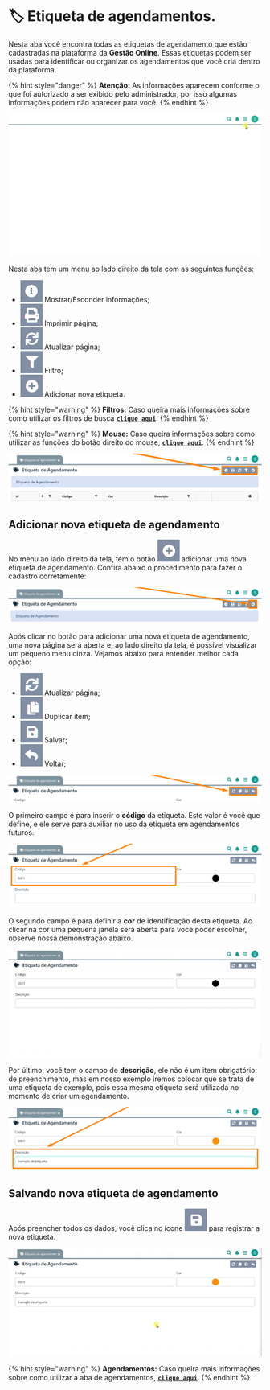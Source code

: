 # 🏷️ Etiqueta de agendamentos.

Nesta aba você encontra todas as etiquetas de agendamento que estão cadastradas na plataforma da **Gestão Online**. Essas etiquetas podem ser usadas para identificar ou organizar os agendamentos que você cria dentro da plataforma.

{% hint style="danger" %}
**Atenção:** As informações aparecem conforme o que foi autorizado a ser exibido pelo administrador, por isso algumas informações podem não aparecer para você.
{% endhint %}

![](/erp-v2/assets/funcionalidades/agendamentos/aba_etiqueta.gif)

Nesta aba tem um menu ao lado direito da tela com as seguintes funções:

- <img src="/erp-v2/assets/icon_exibir.png" alt="" data-size="line"> Mostrar/Esconder informações;
- <img src="/erp-v2/assets/icon_imprimir.png" alt="" data-size="line"> Imprimir página;
- <img src="/erp-v2/assets/icon_atualizar.png" alt="" data-size="line"> Atualizar página;
- <img src="/erp-v2/assets/icon_filtro.png" alt="" data-size="line"> Filtro;
- <img src="/erp-v2/assets/icon_add.png" alt="" data-size="line"> Adicionar nova etiqueta.

{% hint style="warning" %}
**Filtros:** Caso queira mais informações sobre como utilizar os filtros de busca [**`clique aqui`**](/erp-v2/primeiro_acesso/filtros.md).
{% endhint %}

{% hint style="warning" %}
**Mouse:** Caso queira informações sobre como utilizar as funções do botão direito do mouse, [**`clique aqui`**](https://docs.gestao.plus/erp-v2/primeiro_acesso/atalhos_internos#menu-botao-direito-do-mouse).
{% endhint %}

![](/erp-v2/assets/funcionalidades/agendamentos/aba_etiqueta_menu.png)

## Adicionar nova etiqueta de agendamento

No menu ao lado direito da tela, tem o botão <img src="/erp-v2/assets/icon_add.png" alt="" data-size="line"> adicionar uma nova etiqueta de agendamento. Confira abaixo o procedimento para fazer o cadastro corretamente:

![](/erp-v2/assets/funcionalidades/agendamentos/aba_etiqueta_add.png)

Após clicar no botão para adicionar uma nova etiqueta de agendamento, uma nova página será aberta e, ao lado direito da tela, é possível visualizar um pequeno menu cinza. Vejamos abaixo para entender melhor cada opção:

- <img src="/erp-v2/assets/icon_atualizar.png" alt="" data-size="line"> Atualizar página;
- <img src="/erp-v2/assets/icon_duplicar.png" alt="" data-size="line"> Duplicar item;
- <img src="/erp-v2/assets/icon_salvar.png" alt="" data-size="line"> Salvar;
- <img src="/erp-v2/assets/icon_voltar.png" alt="" data-size="line"> Voltar;

![](/erp-v2/assets/funcionalidades/agendamentos/aba_etiqueta_add_menu.png)

O primeiro campo é para inserir o **código** da etiqueta. Este valor é você que define, e ele serve para auxiliar no uso da etiqueta em agendamentos futuros.

![](/erp-v2/assets/funcionalidades/agendamentos/aba_etiqueta_add_campo_codigo.png)

O segundo campo é para definir a **cor** de identificação desta etiqueta. Ao clicar na cor uma pequena janela será aberta para você poder escolher, observe nossa demonstração abaixo.

![](/erp-v2/assets/funcionalidades/agendamentos/aba_etiqueta_add_campo_cor.gif)

Por último, você tem o campo de **descrição**, ele não é um item obrigatório de preenchimento, mas em nosso exemplo iremos colocar que se trata de uma etiqueta de exemplo, pois essa mesma etiqueta será utilizada no momento de criar um agendamento.

![](/erp-v2/assets/funcionalidades/agendamentos/aba_etiqueta_add_campo_descricao.png)

## Salvando nova etiqueta de agendamento

Após preencher todos os dados, você clica no ícone <img src="/erp-v2/assets/icon_salvar.png" alt="" data-size="line"> para registrar a nova etiqueta.

![](/erp-v2/assets/funcionalidades/agendamentos/aba_etiqueta_add_salvar.gif)

{% hint style="warning" %}
**Agendamentos:** Caso queira mais informações sobre como utilizar a aba de agendamentos, [**`clique aqui`**](/erp-v2/funcionalidades/agendamentos_atividades/agendamentos.md).
{% endhint %}
